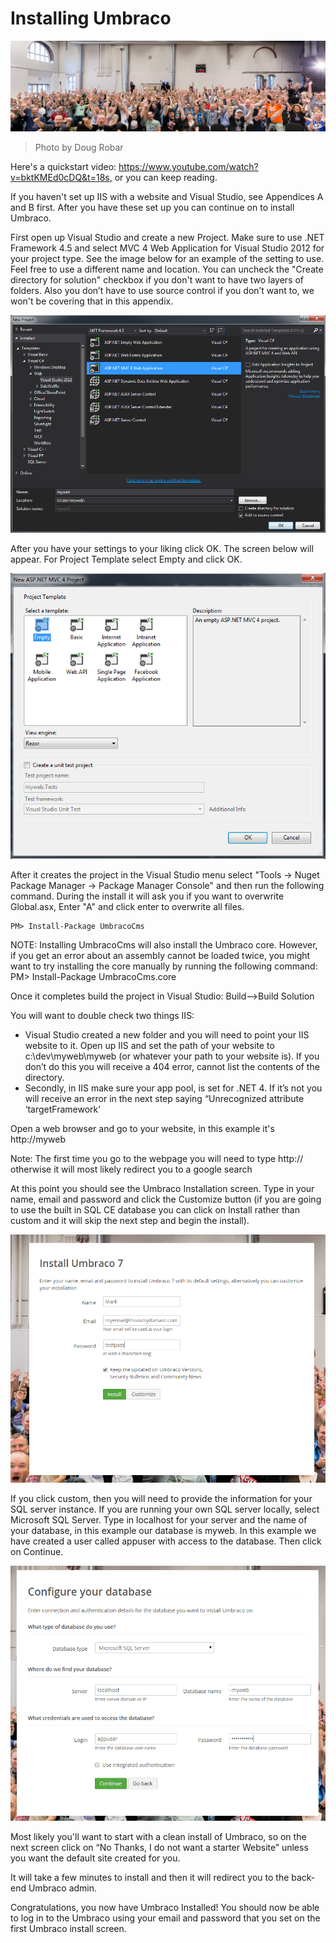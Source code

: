 # Installing Umbraco


![14435732345_b3d6799cff_o.jpg](assets/14435732345_b3d6799cff_o.jpg)
>Photo by Doug Robar

Here's a quickstart video: https://www.youtube.com/watch?v=bktKMEd0cDQ&t=18s, or you can keep reading.

If you haven't set up IIS with a website and Visual Studio, see Appendices A and B first.  After you have these set up you can continue on to install Umbraco.

First open up Visual Studio and create a new Project.  Make sure to use .NET Framework 4.5 and select MVC 4 Web Application for
Visual Studio 2012 for your project type.  See the image below for an example of the setting to use.  Feel free to use a different name and location.  You can uncheck the "Create directory for solution" checkbox if you don't want to have two layers of folders.  Also you don’t have to use source control if you don’t want to, we won't be covering that in this appendix.

![Create New Project Step 1 Visual Studio](assets/VisualStudioNewProject.png)

After you have your settings to your liking click OK.  The screen below will appear.  For Project Template select Empty and click OK.

![Create New Project Step 2 Visual Studio](assets/VisualStudioNewProjectStep2.png)

After it creates the project in the Visual Studio menu select "Tools → Nuget Package Manager → Package
Manager Console" and then run the following command.  During the install it will ask you if you
want to overwrite Global.asx, Enter "A" and click enter to overwrite all files.
```
PM> Install-Package UmbracoCms
```

NOTE: Installing UmbracoCms will also install the Umbraco core.  However, if you get an error about an assembly cannot be loaded twice, you might want to try installing the core manually by running the following command:
PM> Install-Package UmbracoCms.core

Once it completes build the project in Visual Studio: Build-->Build Solution

You will want to double check two things IIS:

*   Visual Studio created a new folder and you will need to point your IIS website to it. Open up IIS and set the path of your website to c:\dev\myweb\myweb (or whatever your path to your website is).    If you don’t do this you will receive a 404 error, cannot list the contents of the directory.
*   Secondly, in IIS make sure your app pool, is set for .NET 4.  If it’s not you will receive an error in the next step saying “Unrecognized attribute ‘targetFramework’

Open a web browser and go to your website, in this example it's http://myweb

Note: The first time you go to the webpage you will need to type http:// otherwise it will most likely redirect you to a google search

At this point you should see the Umbraco Installation screen.  Type in your name, email and password and click the Customize button (if you are going to use the built in SQL CE database you can click on Install rather than custom and it will skip the next step and begin the install).

![Installing Umbraco Step 1](assets/Umbraco7InstallPage1.png)

If you click custom, then you will need to provide the information for your SQL server instance.  If you are running your own SQL server locally,  select Microsoft SQL Server.  Type in localhost for your server and the name of your database, in this example our database is myweb.  In this example we have created a user called appuser with access to the database. 
Then click on Continue.

![Installing Umbraco Step 2](assets/Umbraco7InstallPage2.png)

Most likely you'll want to start with a clean install of Umbraco, so on the next screen click on “No Thanks, I do not want a starter Website” unless you want the default site created for you.

It will take a few minutes to install and then it will redirect you to the back-end Umbraco admin.

Congratulations, you now have Umbraco Installed! You should now be able to log in to the Umbraco using your email and password that you set on the first Umbraco install screen.
